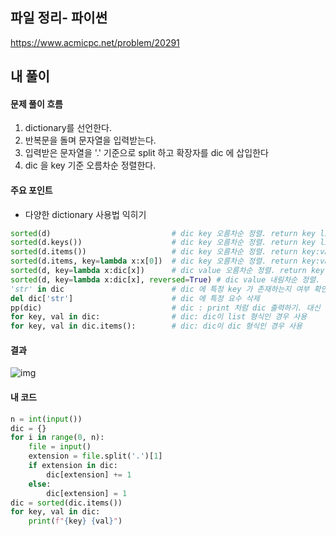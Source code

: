 ## 파일 정리- 파이썬

https://www.acmicpc.net/problem/20291



## 내 풀이

#### 문제 풀이 흐름

1. dictionary를 선언한다.
2. 반복문을 돌며 문자열을 입력받는다.
3. 입력받은 문자열을 '.' 기준으로 split 하고 확장자를 dic 에 삽입한다
4. dic 을 key 기준 오름차순 정렬한다.



#### 주요 포인트

* 다양한 dictionary 사용법 익히기

```python
sorted(d)							# dic key 오름차순 정렬. return key list
sorted(d.keys())					# dic key 오름차순 정렬. return key list
sorted(d.items())					# dic key 오름차순 정렬. return key:value list
sorted(d.items, key=lambda x:x[0])  # dic key 오름차순 정렬. return key:value list
sorted(d, key=lambda x:dic[x])		# dic value 오름차순 정렬. return key list
sorted(d, key=lambda x:dic[x], reversed=True) # dic value 내림차순 정렬. return key list
'str' in dic						# dic 에 특정 key 가 존재하는지 여부 확인
del dic['str']						# dic 에 특정 요수 삭제
pp(dic)								# dic : print 처럼 dic 출력하기. 대신 개행이 들어감.
for key, val in dic:				# dic: dic이 list 형식인 경우 사용
for key, val in dic.items(): 		# dic: dic이 dic 형식인 경우 사용
```



#### 결과

![img](https://postfiles.pstatic.net/MjAyNDEyMTRfMTAw/MDAxNzM0MTc1MDQ0NTQz.tNGfmNcYA67cm9GrHdlo14pil-0enTZ_r4pzDPqLoJEg.i-S-gmXYm-8H6gLgCpEYjf2Mby4ixZ7U5Q-dOQNbGR4g.PNG/image.png?type=w773)



#### 내 코드

```python
n = int(input())
dic = {}
for i in range(0, n):
    file = input()
    extension = file.split('.')[1]
    if extension in dic:
        dic[extension] += 1
    else:
        dic[extension] = 1
dic = sorted(dic.items())
for key, val in dic:
    print(f"{key} {val}")
```

